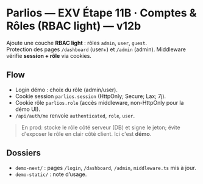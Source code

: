 # Parlios — EXV Étape 11B · Comptes & Rôles (RBAC light) — v12b

Ajoute une couche **RBAC light** : rôles `admin`, `user`, `guest`.  
Protection des pages `/dashboard` (user+) et `/admin` (admin). Middleware vérifie **session + rôle** via cookies.

## Flow
- Login démo : choix du rôle (admin/user).  
- Cookie session `parlios.session` (HttpOnly; Secure; Lax; 7j).  
- Cookie rôle `parlios.role` (accès middleware, non-HttpOnly pour la démo UI).  
- `/api/auth/me` renvoie `authenticated`, `role`, `user`.

> En prod: stocke le rôle côté serveur (DB) et signe le jeton; évite d'exposer le rôle en clair côté client. Ici c'est **démo**.

## Dossiers
- `demo-next/` : pages `/login`, `/dashboard`, `/admin`, `middleware.ts` mis à jour.  
- `demo-static/` : note d’usage.
